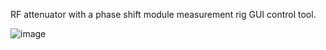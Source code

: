 RF attenuator with a phase shift module measurement rig GUI control tool.

![image](https://user-images.githubusercontent.com/24732036/116780956-6ca5a000-aa88-11eb-983a-1d5955139e06.png)
